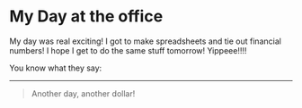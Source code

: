 # My Day at the office

My day was real exciting! I got to make spreadsheets and tie out financial numbers!
I hope I get to do the same stuff tomorrow! Yippeee!!!!

You know what they say:
***
> Another day, another dollar!
